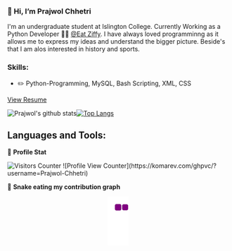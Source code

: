 ### 👋 Hi, I’m Prajwol Chhetri

I'm an undergraduate student at Islington College. Currently Working as a Python Developer 👨‍💻 [@Eat Ziffy](https://www.eatziffy.com/). I have always loved programminng as it allows me to express my ideas and understand the bigger picture. Beside's that I am alos interested in history and sports.

### Skills:
- :pencil2: Python-Programming, MySQL, Bash Scripting, XML, CSS 

[View Resume](https://prajwol-chhetri.github.io/minimal-mistakes/assets/docs/resume.pdf)

![Prajwol's github stats](https://github-readme-stats.vercel.app/api?username=prajwol-chhetri&count_private=true&show_icons=true&theme=dark)<a href="https://github.com/prajwol-chhetri">[![Top Langs](https://github-readme-stats.vercel.app/api/top-langs/?username=prajwol-chhetri&layout=compact&theme=dark)](https://github.com/prajwol-chhetri)</a>

## Languages and Tools:


👨 **Profile Stat**
    
<img src="https://visitor-badge.glitch.me/badge?page_id=prajwol-chhetri.prajwol-chhetri" alt="Visitors Counter">
![Profile View Counter](https://komarev.com/ghpvc/?username=Prajwol-Chhetri)

🐍 **Snake eating my contribution graph**
<p align="center">
  <img src="https://github.com/Prajwol-Chhetri/Prajwol-Chhetri/blob/output/github-contribution-grid-snake.gif" alt="snake"></center>
</p>

